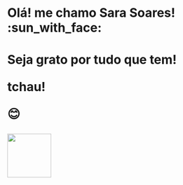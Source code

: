 <h1> Olá! me chamo Sara Soares! :sun_with_face: <h1>

<p> Seja grato por tudo que tem! <p>

<p>tchau!<p>


:blush:


 
<img src="https://cdn.jsdelivr.net/gh/devicons/devicon@latest/icons/react/react-original.svg" width="100px"/>
                   